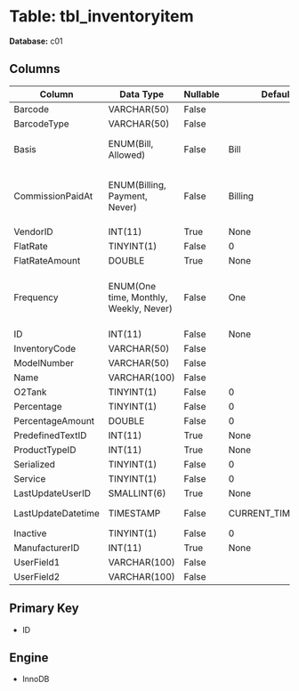 # Table: tbl_inventoryitem

**Database:** c01

## Columns

| Column | Data Type | Nullable | Default | Extra |
|--------|-----------|----------|---------|-------|
| Barcode | VARCHAR(50) | False |  | None |
| BarcodeType | VARCHAR(50) | False |  | None |
| Basis | ENUM(Bill, Allowed) | False | Bill | `Basis` ENUM('Bill', 'Allowed') NOT NULL DEFAULT 'Bill' |
| CommissionPaidAt | ENUM(Billing, Payment, Never) | False | Billing | `CommissionPaidAt` ENUM('Billing', 'Payment', 'Never') NOT NULL DEFAULT 'Billing' |
| VendorID | INT(11) | True | None | None |
| FlatRate | TINYINT(1) | False | 0 | None |
| FlatRateAmount | DOUBLE | True | None | None |
| Frequency | ENUM(One time, Monthly, Weekly, Never) | False | One | `Frequency` ENUM('One time', 'Monthly', 'Weekly', 'Never') NOT NULL DEFAULT 'One time' |
| ID | INT(11) | False | None | AUTO_INCREMENT |
| InventoryCode | VARCHAR(50) | False |  | None |
| ModelNumber | VARCHAR(50) | False |  | None |
| Name | VARCHAR(100) | False |  | None |
| O2Tank | TINYINT(1) | False | 0 | None |
| Percentage | TINYINT(1) | False | 0 | None |
| PercentageAmount | DOUBLE | False | 0 | None |
| PredefinedTextID | INT(11) | True | None | None |
| ProductTypeID | INT(11) | True | None | None |
| Serialized | TINYINT(1) | False | 0 | None |
| Service | TINYINT(1) | False | 0 | None |
| LastUpdateUserID | SMALLINT(6) | True | None | None |
| LastUpdateDatetime | TIMESTAMP | False | CURRENT_TIMESTAMP | ON UPDATE CURRENT_TIMESTAMP |
| Inactive | TINYINT(1) | False | 0 | None |
| ManufacturerID | INT(11) | True | None | None |
| UserField1 | VARCHAR(100) | False |  | None |
| UserField2 | VARCHAR(100) | False |  | None |

## Primary Key
- ID

## Engine
- InnoDB

